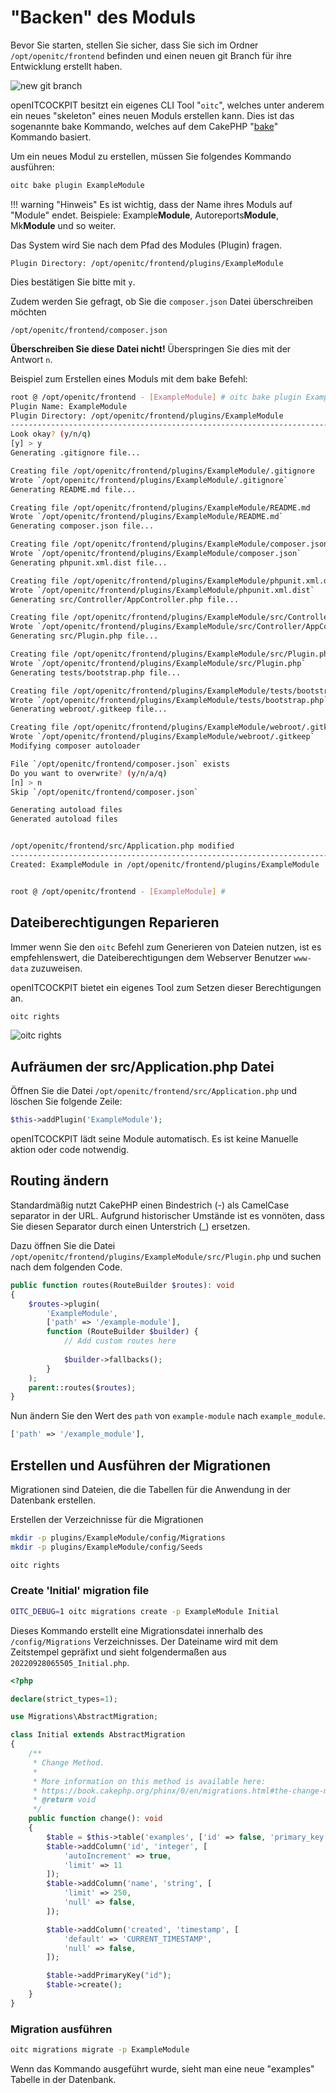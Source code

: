 # "Backen" des Moduls

Bevor Sie starten, stellen Sie sicher, dass Sie sich im Ordner `/opt/openitc/frontend` befinden und einen neuen git
Branch für ihre Entwicklung erstellt haben.

![new git branch](/images/prepare-for-new-module.png)

openITCOCKPIT besitzt ein eigenes CLI Tool "`oitc`", welches unter anderem ein neues "skeleton" eines neuen Moduls
erstellen kann.
Dies ist das sogenannte bake Kommando, welches auf dem CakePHP "[bake](https://book.cakephp.org/4/en/plugins.html#creating-a-plugin-using-bake)"
Kommando basiert.

Um ein neues Modul zu erstellen, müssen Sie folgendes Kommando ausführen:
```bash
oitc bake plugin ExampleModule
```

!!! warning "Hinweis"
    Es ist wichtig, dass der Name ihres Moduls auf "Module" endet. Beispiele: Example**Module**, Autoreports**Module**,
    Mk**Module** und so weiter.

Das System wird Sie nach dem Pfad des Modules (Plugin) fragen.
```
Plugin Directory: /opt/openitc/frontend/plugins/ExampleModule
```
Dies bestätigen Sie bitte mit `y`.

Zudem werden Sie gefragt, ob Sie die `composer.json` Datei überschreiben möchten
```
/opt/openitc/frontend/composer.json
```
**Überschreiben Sie diese Datei nicht!** Überspringen Sie dies mit der Antwort `n`.


Beispiel zum Erstellen eines Moduls mit dem bake Befehl:
```bash
root @ /opt/openitc/frontend - [ExampleModule] # oitc bake plugin ExampleModule
Plugin Name: ExampleModule
Plugin Directory: /opt/openitc/frontend/plugins/ExampleModule
-------------------------------------------------------------------------------
Look okay? (y/n/q)
[y] > y
Generating .gitignore file...

Creating file /opt/openitc/frontend/plugins/ExampleModule/.gitignore
Wrote `/opt/openitc/frontend/plugins/ExampleModule/.gitignore`
Generating README.md file...

Creating file /opt/openitc/frontend/plugins/ExampleModule/README.md
Wrote `/opt/openitc/frontend/plugins/ExampleModule/README.md`
Generating composer.json file...

Creating file /opt/openitc/frontend/plugins/ExampleModule/composer.json
Wrote `/opt/openitc/frontend/plugins/ExampleModule/composer.json`
Generating phpunit.xml.dist file...

Creating file /opt/openitc/frontend/plugins/ExampleModule/phpunit.xml.dist
Wrote `/opt/openitc/frontend/plugins/ExampleModule/phpunit.xml.dist`
Generating src/Controller/AppController.php file...

Creating file /opt/openitc/frontend/plugins/ExampleModule/src/Controller/AppController.php
Wrote `/opt/openitc/frontend/plugins/ExampleModule/src/Controller/AppController.php`
Generating src/Plugin.php file...

Creating file /opt/openitc/frontend/plugins/ExampleModule/src/Plugin.php
Wrote `/opt/openitc/frontend/plugins/ExampleModule/src/Plugin.php`
Generating tests/bootstrap.php file...

Creating file /opt/openitc/frontend/plugins/ExampleModule/tests/bootstrap.php
Wrote `/opt/openitc/frontend/plugins/ExampleModule/tests/bootstrap.php`
Generating webroot/.gitkeep file...

Creating file /opt/openitc/frontend/plugins/ExampleModule/webroot/.gitkeep
Wrote `/opt/openitc/frontend/plugins/ExampleModule/webroot/.gitkeep`
Modifying composer autoloader

File `/opt/openitc/frontend/composer.json` exists
Do you want to overwrite? (y/n/a/q)
[n] > n
Skip `/opt/openitc/frontend/composer.json`

Generating autoload files
Generated autoload files


/opt/openitc/frontend/src/Application.php modified
-------------------------------------------------------------------------------
Created: ExampleModule in /opt/openitc/frontend/plugins/ExampleModule


root @ /opt/openitc/frontend - [ExampleModule] #
```

## Dateiberechtigungen Reparieren

Immer wenn Sie den `oitc` Befehl zum Generieren von Dateien nutzen, ist es empfehlenswert, die Dateiberechtigungen dem
Webserver Benutzer `www-data` zuzuweisen.

openITCOCKPIT bietet ein eigenes Tool zum Setzen dieser Berechtigungen an.

```bash
oitc rights
```

![oitc rights](/images/oitc-rights.png)

## Aufräumen der src/Application.php Datei
Öffnen Sie die Datei `/opt/openitc/frontend/src/Application.php` und löschen Sie folgende Zeile:
```php
$this->addPlugin('ExampleModule');
```

openITCOCKPIT lädt seine Module automatisch. Es ist keine Manuelle aktion oder code notwendig.

## Routing ändern

Standardmäßig nutzt CakePHP einen Bindestrich (-) als CamelCase separator in der URL. Aufgrund historischer Umstände ist
es vonnöten, dass Sie diesen Separator durch einen Unterstrich (_) ersetzen.

Dazu öffnen Sie die Datei `/opt/openitc/frontend/plugins/ExampleModule/src/Plugin.php` und suchen nach dem folgenden
Code.
```php
public function routes(RouteBuilder $routes): void
{
    $routes->plugin(
        'ExampleModule',
        ['path' => '/example-module'],
        function (RouteBuilder $builder) {
            // Add custom routes here
 
            $builder->fallbacks();
        }
    );
    parent::routes($routes);
}
```

Nun ändern Sie den Wert des `path` von `example-module` nach `example_module`.

```php
['path' => '/example_module'],
```

## Erstellen und Ausführen der Migrationen


Migrationen sind Dateien, die die Tabellen für die Anwendung in der Datenbank erstellen.

Erstellen der Verzeichnisse für die Migrationen

```bash
mkdir -p plugins/ExampleModule/config/Migrations
mkdir -p plugins/ExampleModule/config/Seeds

oitc rights
```

### Create 'Initial' migration file

```bash
OITC_DEBUG=1 oitc migrations create -p ExampleModule Initial
```
Dieses Kommando erstellt eine Migrationsdatei innerhalb des `/config/Migrations` Verzeichnisses.
Der Dateiname wird mit dem Zeitstempel gepräfixt und sieht folgendermaßen aus `20220928065505_Initial.php`.

``` php
<?php

declare(strict_types=1);

use Migrations\AbstractMigration;

class Initial extends AbstractMigration
{
    /**
     * Change Method.
     *
     * More information on this method is available here:
     * https://book.cakephp.org/phinx/0/en/migrations.html#the-change-method
     * @return void
     */
    public function change(): void
    {
        $table = $this->table('examples', ['id' => false, 'primary_key' => ['id']]);
        $table->addColumn('id', 'integer', [
            'autoIncrement' => true,
            'limit' => 11
        ]);
        $table->addColumn('name', 'string', [
            'limit' => 250,
            'null' => false,
        ]);

        $table->addColumn('created', 'timestamp', [
            'default' => 'CURRENT_TIMESTAMP',
            'null' => false,
        ]);

        $table->addPrimaryKey("id");
        $table->create();
    }
}
```
### Migration ausführen

```bash
oitc migrations migrate -p ExampleModule
```

Wenn das Kommando ausgeführt wurde, sieht man eine neue "examples" Tabelle in der Datenbank.
